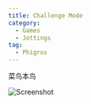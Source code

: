 ```yaml
---
title: Challenge Mode
category:
  - Games
  - Jottings
tag:
  - Phigros
---
```


菜鸟本鸟

![Screenshot](https://cdn.liblaf.me/image/2023/02/24/20230224-1677215501.png)
